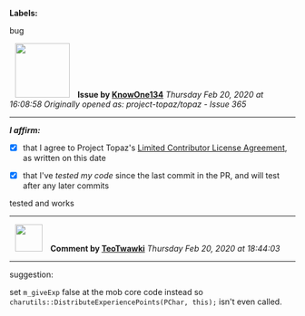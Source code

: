 **Labels:**

bug



<a href="https://github.com/KnowOne134"><img src="https://avatars3.githubusercontent.com/u/35616771?v=4" width="96" height="96" hspace="10"></img></a> **Issue by [KnowOne134](https://github.com/KnowOne134)**
_Thursday Feb 20, 2020 at 16:08:58_
_Originally opened as: project-topaz/topaz - Issue 365_

----

<!-- place 'x' mark between square [] brackets to affirm: -->
**_I affirm:_**
- [x] that I agree to Project Topaz's [Limited Contributor License Agreement](https://github.com/project-topaz/topaz/blob/master/CONTRIBUTOR_AGREEMENT.md), as written on this date
- [x] that I've _tested my code_ since the last commit in the PR, and will test after any later commits

tested and works


----
<a href="https://github.com/TeoTwawki"><img src="https://avatars0.githubusercontent.com/u/6871475?v=4" width="48" height="48" hspace="10"></img></a> **Comment by [TeoTwawki](https://github.com/TeoTwawki)**
_Thursday Feb 20, 2020 at 18:44:03_

----

suggestion: 
set `m_giveExp` false at the mob core code instead so `charutils::DistributeExperiencePoints(PChar, this);` isn't even called.
